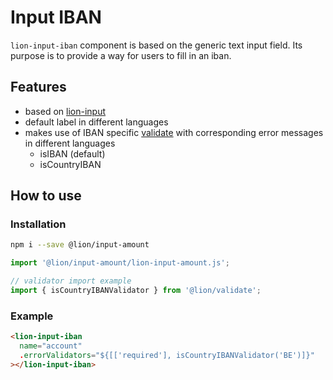 # Input IBAN

[//]: # 'AUTO INSERT HEADER PREPUBLISH'

`lion-input-iban` component is based on the generic text input field. Its purpose is to provide a way for users to fill in an iban.

## Features

- based on [lion-input](../input)
- default label in different languages
- makes use of IBAN specific [validate](../validate) with corresponding error messages in different languages
  - isIBAN (default)
  - isCountryIBAN

## How to use

### Installation

```sh
npm i --save @lion/input-amount
```

```js
import '@lion/input-amount/lion-input-amount.js';

// validator import example
import { isCountryIBANValidator } from '@lion/validate';
```

### Example

```html
<lion-input-iban
  name="account"
  .errorValidators="${[['required'], isCountryIBANValidator('BE')]}"
></lion-input-iban>
```
